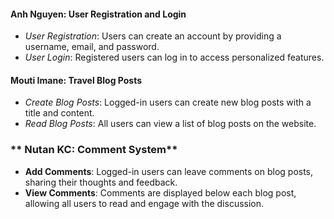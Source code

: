 #### Anh Nguyen: User Registration and Login
- *User Registration*: Users can create an account by providing a username, email, and password.
- *User Login*: Registered users can log in to access personalized features.

#### Mouti Imane: Travel Blog Posts
- *Create Blog Posts*: Logged-in users can create new blog posts with a title and content.
- *Read Blog Posts*: All users can view a list of blog posts on the website.

### ** Nutan KC: Comment System**
- **Add Comments**: Logged-in users can leave comments on blog posts, sharing their thoughts and feedback.
- **View Comments**: Comments are displayed below each blog post, allowing all users to read and engage with the discussion.
